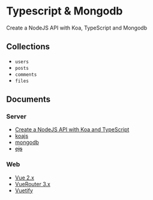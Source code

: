 # Typescript & Mongodb

Create a NodeJS API with Koa, TypeScript and Mongodb

## Collections

- `users`
- `posts`
- `comments`
- `files`

## Documents

### Server

- [Create a NodeJS API with Koa and TypeScript](https://codereviewvideos.com/course/create-nodejs-api-koa-typescript)
- [koajs](https://koajs.com/)
- [mongodb](https://www.mongodb.com/)
- ~~[ejs](https://ejs.co/)~~

### Web

- [Vue 2.x](https://v2.vuejs.org/)
- [VueRouter 3.x](https://v3.router.vuejs.org/)
- [Vuetify](https://vuetifyjs.com/en/)
